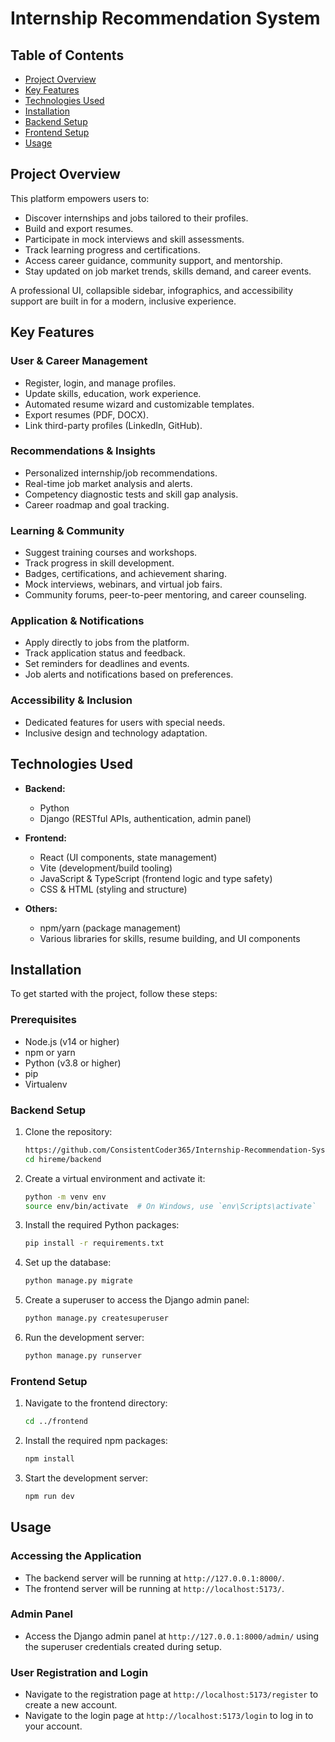 # Internship Recommendation System


## Table of Contents

- [Project Overview](#project-overview)
- [Key Features](#key-features)
- [Technologies Used](#technologies-used)
- [Installation](#installation)
- [Backend Setup](#backend-setup)
- [Frontend Setup](#frontend-setup)
- [Usage](#usage)



## Project Overview

This platform empowers users to:
- Discover internships and jobs tailored to their profiles.
- Build and export resumes.
- Participate in mock interviews and skill assessments.
- Track learning progress and certifications.
- Access career guidance, community support, and mentorship.
- Stay updated on job market trends, skills demand, and career events.

A professional UI, collapsible sidebar, infographics, and accessibility support are built in for a modern, inclusive experience.

## Key Features

### User & Career Management
- Register, login, and manage profiles.
- Update skills, education, work experience.
- Automated resume wizard and customizable templates.
- Export resumes (PDF, DOCX).
- Link third-party profiles (LinkedIn, GitHub).

### Recommendations & Insights
- Personalized internship/job recommendations.
- Real-time job market analysis and alerts.
- Competency diagnostic tests and skill gap analysis.
- Career roadmap and goal tracking.

### Learning & Community
- Suggest training courses and workshops.
- Track progress in skill development.
- Badges, certifications, and achievement sharing.
- Mock interviews, webinars, and virtual job fairs.
- Community forums, peer-to-peer mentoring, and career counseling.

### Application & Notifications
- Apply directly to jobs from the platform.
- Track application status and feedback.
- Set reminders for deadlines and events.
- Job alerts and notifications based on preferences.

### Accessibility & Inclusion
- Dedicated features for users with special needs.
- Inclusive design and technology adaptation.


## Technologies Used

- **Backend:**
  - Python
  - Django (RESTful APIs, authentication, admin panel)

- **Frontend:**
  - React (UI components, state management)
  - Vite (development/build tooling)
  - JavaScript & TypeScript (frontend logic and type safety)
  - CSS & HTML (styling and structure)

- **Others:** 
  - npm/yarn (package management)
  - Various libraries for skills, resume building, and UI components

## Installation

To get started with the project, follow these steps:

### Prerequisites

- Node.js (v14 or higher)
- npm or yarn
- Python (v3.8 or higher)
- pip
- Virtualenv

### Backend Setup

1. Clone the repository:

   ```sh
   https://github.com/ConsistentCoder365/Internship-Recommendation-System.git
   cd hireme/backend
   ```

2. Create a virtual environment and activate it:

   ```sh
   python -m venv env
   source env/bin/activate  # On Windows, use `env\Scripts\activate`
   ```

3. Install the required Python packages:

   ```sh
   pip install -r requirements.txt
   ```

4. Set up the database:

   ```sh
   python manage.py migrate
   ```

5. Create a superuser to access the Django admin panel:

   ```sh
   python manage.py createsuperuser
   ```

6. Run the development server:

   ```sh
   python manage.py runserver
   ```

### Frontend Setup

1. Navigate to the frontend directory:

   ```sh
   cd ../frontend
   ```

2. Install the required npm packages:

   ```sh
   npm install
   ```

3. Start the development server:

   ```sh
   npm run dev
   ```

## Usage

### Accessing the Application

- The backend server will be running at `http://127.0.0.1:8000/`.
- The frontend server will be running at `http://localhost:5173/`.

### Admin Panel

- Access the Django admin panel at `http://127.0.0.1:8000/admin/` using the superuser credentials created during setup.

### User Registration and Login

- Navigate to the registration page at `http://localhost:5173/register` to create a new account.
- Navigate to the login page at `http://localhost:5173/login` to log in to your account.
